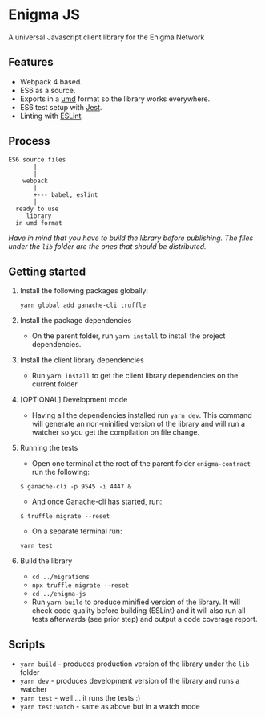 # Enigma JS

A universal Javascript client library for the Enigma Network

## Features

* Webpack 4 based.
* ES6 as a source.
* Exports in a [umd](https://github.com/umdjs/umd) format so the library works everywhere.
* ES6 test setup with [Jest](https://jestjs.io/).
* Linting with [ESLint](http://eslint.org/).

## Process

```
ES6 source files
       |
       |
    webpack
       |
       +--- babel, eslint
       |
  ready to use
     library
  in umd format
```

*Have in mind that you have to build the library before publishing. The files under the `lib` folder are the ones that should be distributed.*

## Getting started

1. Install the following packages globally:
    ```
    yarn global add ganache-cli truffle
    ```
2. Install the package dependencies

    * On the parent folder, run `yarn install` to install the project dependencies.

2. Install the client library dependencies

    * Run `yarn install` to get the client library dependencies on the current folder
  
3. [OPTIONAL] Development mode

    * Having all the dependencies installed run `yarn dev`. This command will generate an non-minified version of the library and will run a watcher so you get the compilation on file change.
  
4. Running the tests

    * Open one terminal at the root of the parent folder `enigma-contract` run the following:
    ```
    $ ganache-cli -p 9545 -i 4447 &
    ```
    * And once Ganache-cli has started, run:
    ```
    $ truffle migrate --reset
    ```
    * On a separate terminal run: 
    ```
    yarn test
    ```
    
5. Build the library

    * `cd ../migrations`
    * `npx truffle migrate --reset`
    * `cd ../enigma-js`
    * Run `yarn build` to produce minified version of the library. It will check code quality before building (ESLint) and it will also run all tests afterwards (see prior step) and output a code coverage report.


## Scripts

* `yarn build` - produces production version of the library under the `lib` folder
* `yarn dev` - produces development version of the library and runs a watcher
* `yarn test` - well ... it runs the tests :)
* `yarn test:watch` - same as above but in a watch mode
